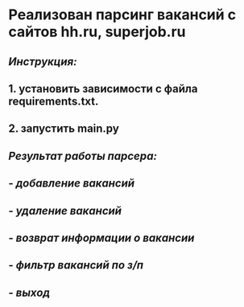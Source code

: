 # **Реализован парсинг вакансий с сайтов hh.ru, superjob.ru**  

## ***Инструкция:***  
## 1. установить зависимости с файла requirements.txt. 
## 2. запустить main.py




## *Результат работы парсера:*  
## - *добавление вакансий*
## - *удаление вакансий*
## - *возврат информации о вакансии*
## - *фильтр вакансий по з/п*
## - *выход*
